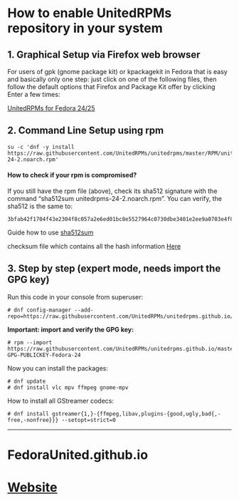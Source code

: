 # How to enable UnitedRPMs repository in your system


## 1. Graphical Setup via Firefox web browser

For users of gpk (gnome package kit) or kpackagekit in Fedora that is easy and basically only one step: just click on one of the following files, then follow the default options that Firefox and Package Kit offer by clicking Enter a few times: 


[UnitedRPMs for Fedora 24/25](https://raw.githubusercontent.com/UnitedRPMs/unitedrpms/master/RPM/unitedrpms-24-2.noarch.rpm)



## 2. Command Line Setup using rpm

```
su -c 'dnf -y install https://raw.githubusercontent.com/UnitedRPMs/unitedrpms/master/RPM/unitedrpms-24-2.noarch.rpm'
```

#### How to check if your rpm is compromised?

If you still have the rpm file (above), check its sha512 signature with the command “sha512sum unitedrpms-24-2.noarch.rpm”.
You can verify, the sha512 is the same to:
```
3bfab42f1704f43e2304f8c057a2e6ed01bc8e5527964c0730dbe3401e2ee9a0703e4f87a3c34970b7d0da8993439a33e6abfc14f0d8a5c8cc3519229c718f42
```
Guide how to use [sha512sum](http://docs.oracle.com/cd/E36784_01/html/E36870/sha512sum-1.html)

checksum file which contains all the hash information [Here](https://raw.githubusercontent.com/UnitedRPMs/unitedrpms/master/unitedrpms-CHECKSUM)


## 3. Step by step (expert mode, needs import the GPG key)

Run this code in your console from superuser:

```
# dnf config-manager --add-repo=https://raw.githubusercontent.com/UnitedRPMs/unitedrpms.github.io/master/unitedrpms.repo
```

**Important: import and verify the GPG key:**

```
# rpm --import https://raw.githubusercontent.com/UnitedRPMs/unitedrpms.github.io/master/URPMS-GPG-PUBLICKEY-Fedora-24
```

Now you can install the packages:

```
# dnf update
# dnf install vlc mpv ffmpeg gnome-mpv
```

How to install all GStreamer codecs:
```
# dnf install gstreamer{1,}-{ffmpeg,libav,plugins-{good,ugly,bad{,-free,-nonfree}}} --setopt=strict=0
```

-----

# FedoraUnited.github.io

# [Website](https://unitedrpms.github.io/)

